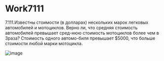 # Work7111
7.111.Известны стоимости (в долларах) нескольких марок легковых автомобилей и мотоциклов. Верно ли, что средняя стоимость автомобилей превышает сред-нюю стоимость мотоциклов более чем в 3раза? Стоимость одного автомо-биля превышает $5000, что больше стоимости любой марки мотоцикла.

![image](https://user-images.githubusercontent.com/113888939/200274416-5ce14d78-acff-4060-a948-bbf3750a57f7.png)
